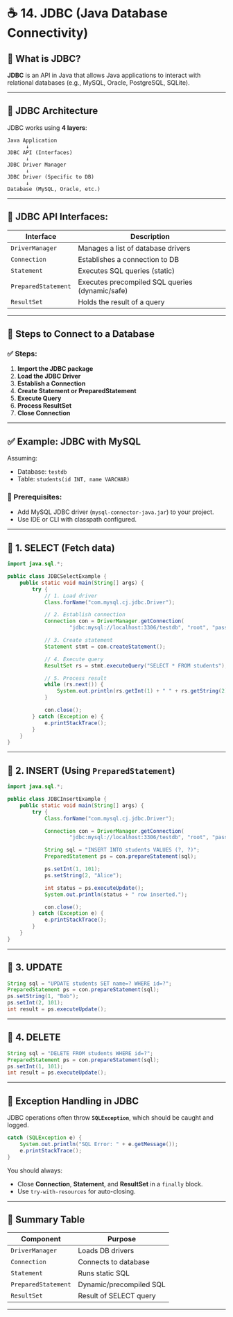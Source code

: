 # ☕ 14. JDBC (Java Database Connectivity)

## 🔸 What is JDBC?

**JDBC** is an API in Java that allows Java applications to interact with relational databases (e.g., MySQL, Oracle, PostgreSQL, SQLite).

---

## 🔸 JDBC Architecture

JDBC works using **4 layers**:

```
Java Application
      ↓
JDBC API (Interfaces)
      ↓
JDBC Driver Manager
      ↓
JDBC Driver (Specific to DB)
      ↓
Database (MySQL, Oracle, etc.)
```

---

## 🔸 JDBC API Interfaces:

| Interface           | Description                                     |
| ------------------- | ----------------------------------------------- |
| `DriverManager`     | Manages a list of database drivers              |
| `Connection`        | Establishes a connection to DB                  |
| `Statement`         | Executes SQL queries (static)                   |
| `PreparedStatement` | Executes precompiled SQL queries (dynamic/safe) |
| `ResultSet`         | Holds the result of a query                     |

---

## 🔸 Steps to Connect to a Database

### ✅ Steps:

1. **Import the JDBC package**
2. **Load the JDBC Driver**
3. **Establish a Connection**
4. **Create Statement or PreparedStatement**
5. **Execute Query**
6. **Process ResultSet**
7. **Close Connection**

---

## ✅ Example: JDBC with MySQL

Assuming:

* Database: `testdb`
* Table: `students(id INT, name VARCHAR)`

### 🔧 Prerequisites:

* Add MySQL JDBC driver (`mysql-connector-java.jar`) to your project.
* Use IDE or CLI with classpath configured.

---

## 🔹 1. SELECT (Fetch data)

```java
import java.sql.*;

public class JDBCSelectExample {
    public static void main(String[] args) {
        try {
            // 1. Load driver
            Class.forName("com.mysql.cj.jdbc.Driver");

            // 2. Establish connection
            Connection con = DriverManager.getConnection(
                    "jdbc:mysql://localhost:3306/testdb", "root", "password");

            // 3. Create statement
            Statement stmt = con.createStatement();

            // 4. Execute query
            ResultSet rs = stmt.executeQuery("SELECT * FROM students");

            // 5. Process result
            while (rs.next()) {
                System.out.println(rs.getInt(1) + " " + rs.getString(2));
            }

            con.close();
        } catch (Exception e) {
            e.printStackTrace();
        }
    }
}
```

---

## 🔹 2. INSERT (Using `PreparedStatement`)

```java
import java.sql.*;

public class JDBCInsertExample {
    public static void main(String[] args) {
        try {
            Class.forName("com.mysql.cj.jdbc.Driver");

            Connection con = DriverManager.getConnection(
                    "jdbc:mysql://localhost:3306/testdb", "root", "password");

            String sql = "INSERT INTO students VALUES (?, ?)";
            PreparedStatement ps = con.prepareStatement(sql);

            ps.setInt(1, 101);
            ps.setString(2, "Alice");

            int status = ps.executeUpdate();
            System.out.println(status + " row inserted.");

            con.close();
        } catch (Exception e) {
            e.printStackTrace();
        }
    }
}
```

---

## 🔹 3. UPDATE

```java
String sql = "UPDATE students SET name=? WHERE id=?";
PreparedStatement ps = con.prepareStatement(sql);
ps.setString(1, "Bob");
ps.setInt(2, 101);
int result = ps.executeUpdate();
```

---

## 🔹 4. DELETE

```java
String sql = "DELETE FROM students WHERE id=?";
PreparedStatement ps = con.prepareStatement(sql);
ps.setInt(1, 101);
int result = ps.executeUpdate();
```

---

## 🔸 Exception Handling in JDBC

JDBC operations often throw **`SQLException`**, which should be caught and logged.

```java
catch (SQLException e) {
    System.out.println("SQL Error: " + e.getMessage());
    e.printStackTrace();
}
```

You should always:

* Close **Connection**, **Statement**, and **ResultSet** in a `finally` block.
* Use `try-with-resources` for auto-closing.

---

## 🔸 Summary Table

| Component           | Purpose                 |
| ------------------- | ----------------------- |
| `DriverManager`     | Loads DB drivers        |
| `Connection`        | Connects to database    |
| `Statement`         | Runs static SQL         |
| `PreparedStatement` | Dynamic/precompiled SQL |
| `ResultSet`         | Result of SELECT query  |

---

